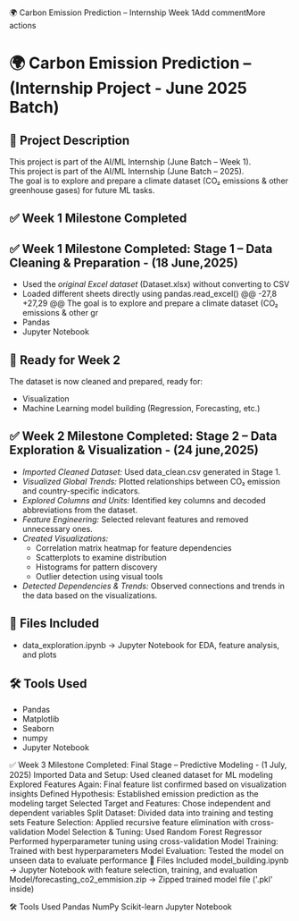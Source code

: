  🌍 Carbon Emission Prediction – Internship Week 1Add commentMore actions
# 🌍 Carbon Emission Prediction – (Internship Project - June 2025 Batch)

## 📁 Project Description

This project is part of the AI/ML Internship (June Batch – Week 1).  
This project is part of the AI/ML Internship (June Batch – 2025).  
The goal is to explore and prepare a climate dataset (CO₂ emissions & other greenhouse gases) for future ML tasks.

## ✅ Week 1 Milestone Completed
## ✅ Week 1 Milestone Completed: Stage 1 – Data Cleaning & Preparation - (18 June,2025)

- Used the *original Excel dataset* (Dataset.xlsx) without converting to CSV
- Loaded different sheets directly using pandas.read_excel()
@@ -27,8 +27,29 @@ The goal is to explore and prepare a climate dataset (CO₂ emissions & other gr
- Pandas
- Jupyter Notebook

## 🚀 Ready for Week 2

The dataset is now cleaned and prepared, ready for:
- Visualization
- Machine Learning model building (Regression, Forecasting, etc.)
## ✅ Week 2 Milestone Completed: Stage 2 – Data Exploration & Visualization - (24 june,2025)

- *Imported Cleaned Dataset:* Used data_clean.csv generated in Stage 1.
- *Visualized Global Trends:* Plotted relationships between CO₂ emission and country-specific indicators.
- *Explored Columns and Units:* Identified key columns and decoded abbreviations from the dataset.
- *Feature Engineering:* Selected relevant features and removed unnecessary ones.
- *Created Visualizations:*
  - Correlation matrix heatmap for feature dependencies
  - Scatterplots to examine distribution
  - Histograms for pattern discovery
  - Outlier detection using visual tools
- *Detected Dependencies & Trends:* Observed connections and trends in the data based on the visualizations.

## 📁 Files Included
- data_exploration.ipynb → Jupyter Notebook for EDA, feature analysis, and plots

## 🛠 Tools Used

- Pandas 
- Matplotlib 
- Seaborn 
- numpy
- Jupyter Notebook

✅ Week 3 Milestone Completed: Final Stage – Predictive Modeling - (1 July, 2025)
Imported Data and Setup: Used cleaned dataset for ML modeling
Explored Features Again: Final feature list confirmed based on visualization insights
Defined Hypothesis: Established emission prediction as the modeling target
Selected Target and Features: Chose independent and dependent variables
Split Dataset: Divided data into training and testing sets
Feature Selection: Applied recursive feature elimination with cross-validation
Model Selection & Tuning:
Used Random Forest Regressor
Performed hyperparameter tuning using cross-validation
Model Training: Trained with best hyperparameters
Model Evaluation: Tested the model on unseen data to evaluate performance
📁 Files Included
model_building.ipynb → Jupyter Notebook with feature selection, training, and evaluation
Model/forecasting_co2_emmision.zip → Zipped trained model file ('.pkl' inside)

🛠 Tools Used
Pandas
NumPy
Scikit-learn
Jupyter Notebook
